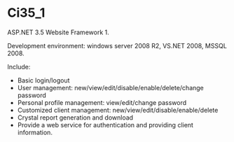Ci35_1
======

ASP.NET 3.5 Website Framework 1. 

Development environment: windows server 2008 R2, VS.NET 2008, MSSQL 2008.

Include:
- Basic login/logout
- User management: new/view/edit/disable/enable/delete/change password
- Personal profile management: view/edit/change password
- Customized client management: new/view/edit/disable/enable/delete
- Crystal report generation and download
- Provide a web service for authentication and providing client information.
